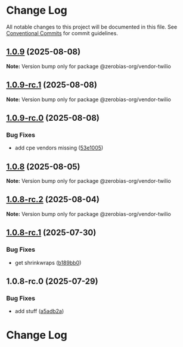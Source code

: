 # Change Log

All notable changes to this project will be documented in this file.
See [Conventional Commits](https://conventionalcommits.org) for commit guidelines.

## [1.0.9](https://github.com/zerobias-org/vendor/compare/@zerobias-org/vendor-twilio@1.0.9-rc.1...@zerobias-org/vendor-twilio@1.0.9) (2025-08-08)

**Note:** Version bump only for package @zerobias-org/vendor-twilio





## [1.0.9-rc.1](https://github.com/zerobias-org/vendor/compare/@zerobias-org/vendor-twilio@1.0.9-rc.0...@zerobias-org/vendor-twilio@1.0.9-rc.1) (2025-08-08)

**Note:** Version bump only for package @zerobias-org/vendor-twilio





## [1.0.9-rc.0](https://github.com/zerobias-org/vendor/compare/@zerobias-org/vendor-twilio@1.0.8...@zerobias-org/vendor-twilio@1.0.9-rc.0) (2025-08-08)


### Bug Fixes

* add cpe vendors missing ([53e1005](https://github.com/zerobias-org/vendor/commit/53e100520e848be73b2cba8a0ef4f184844b8abb))





## [1.0.8](https://github.com/zerobias-org/vendor/compare/@zerobias-org/vendor-twilio@1.0.8-rc.2...@zerobias-org/vendor-twilio@1.0.8) (2025-08-05)

**Note:** Version bump only for package @zerobias-org/vendor-twilio





## [1.0.8-rc.2](https://github.com/zerobias-org/vendor/compare/@zerobias-org/vendor-twilio@1.0.8-rc.1...@zerobias-org/vendor-twilio@1.0.8-rc.2) (2025-08-04)

**Note:** Version bump only for package @zerobias-org/vendor-twilio





## [1.0.8-rc.1](https://github.com/zerobias-org/vendor/compare/@zerobias-org/vendor-twilio@1.0.8-rc.0...@zerobias-org/vendor-twilio@1.0.8-rc.1) (2025-07-30)


### Bug Fixes

* get shrinkwraps ([b189bb0](https://github.com/zerobias-org/vendor/commit/b189bb0cf53ad66427530ccc0eab7824527942d3))





## 1.0.8-rc.0 (2025-07-29)


### Bug Fixes

* add stuff ([a5adb2a](https://github.com/zerobias-org/vendor/commit/a5adb2aecd0670c42e9077affecb6a047bf30fc6))





# Change Log
